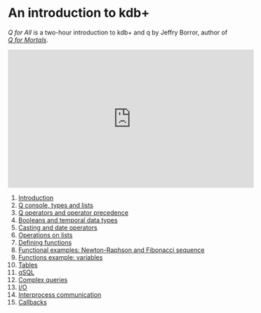 # <i class="fa fa-youtube"></i> An introduction to kdb+


_Q for All_ is a two-hour introduction to kdb+ and q by Jeffry Borror, author of [_Q for Mortals_](http://code.kx.com/q4m3).

<iframe width="560" height="315" src="https://www.youtube.com/embed/8eoysfqO3UY" frameborder="0" allow="autoplay; encrypted-media" allowfullscreen></iframe>

1. [Introduction](https://www.youtube.com/watch?v=8eoysfqO3UY)
2. [Q console, types and lists](https://www.youtube.com/watch?v=TBHRVCnH8u4)
3. [Q operators and operator precedence](https://www.youtube.com/watch?v=xVIG0PV419s)
4. [Booleans and temporal data types](https://www.youtube.com/watch?v=XITE1BbPQvY)
5. [Casting and date operators](https://www.youtube.com/watch?v=HLDa56sq-7w)
6. [Operations on lists](https://www.youtube.com/watch?v=vJ3kMO3In4g)
7. [Defining functions](https://www.youtube.com/watch?v=F7E8LBo38CU)
8. [Functional examples: Newton-Raphson and Fibonacci sequence](https://www.youtube.com/watch?v=b2OO_r7CCwM)
9. [Functions example: variables](https://www.youtube.com/watch?v=fRU2PSHo7lk)
10. [Tables](https://www.youtube.com/watch?v=enAd43Ge2pY)
11. [qSQL](https://www.youtube.com/watch?v=BNNXJHRq7Dc)
12. [Complex queries](https://www.youtube.com/watch?v=_2wiZTBdtow)
13. [I/O](https://www.youtube.com/watch?v=phxJUwxHSo4)
14. [Interprocess communication](https://www.youtube.com/watch?v=iOq7pzG_Xg8)
15. [Callbacks](https://www.youtube.com/watch?v=RQVS_8PT5gs)